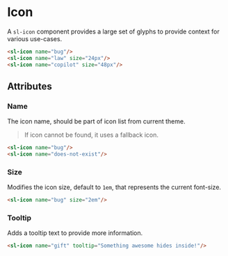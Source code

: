 <script setup>
	import Preview from '../../components/preview.vue';
</script>

# Icon

A `sl-icon` component provides a large set of glyphs to provide context for various use-cases.

<Preview>
  <sl-icon name="bug"/>
  <sl-icon name="law" size="24px"/>
  <sl-icon name="copilot" size="48px"/>
</Preview>

``` html
<sl-icon name="bug"/>
<sl-icon name="law" size="24px"/>
<sl-icon name="copilot" size="48px"/>
```

## Attributes

### Name

The icon name, should be part of icon list from current theme.

> If icon cannot be found, it uses a fallback icon.

<Preview>
  <sl-icon name="bug"/>
  <sl-icon name="does-not-exist"/>
</Preview>

``` html
<sl-icon name="bug"/>
<sl-icon name="does-not-exist"/>
```

### Size

Modifies the icon size, default to `1em`, that represents the current font-size.

<Preview>
  <sl-icon name="bug" size="2em"/>
</Preview>

``` html
<sl-icon name="bug" size="2em"/>
```

### Tooltip

Adds a tooltip text to provide more information.

<Preview>
  <sl-icon name="gift" tooltip="Something awesome hides inside!"/>
</Preview>

``` html
<sl-icon name="gift" tooltip="Something awesome hides inside!"/>
```
